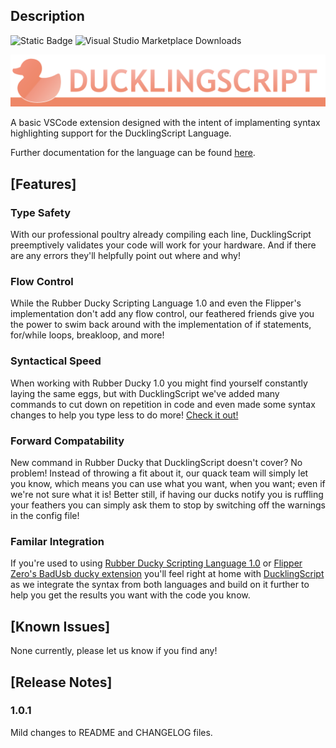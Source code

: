 ## Description
![Static Badge](https://img.shields.io/badge/DragonofShuu.ducklingscript-language-support)
![Visual Studio Marketplace Downloads](https://img.shields.io/visual-studio-marketplace/d/DragonofShuu.ducklingscript-language-support)

![alt text](resources/DucklingScriptHeader.png)

A basic VSCode extension designed with the intent of implamenting syntax highlighting support for the DucklingScript Language.

Further documentation for the language can be found [here](https://ducklingscript.dragonofshuu.dev).

## [Features]
### Type Safety
With our professional poultry already compiling each line, DucklingScript preemptively validates your code will work for your hardware. And if there are any errors they'll helpfully point out where and why!

### Flow Control
While the Rubber Ducky Scripting Language 1.0 and even the Flipper's implementation don't add any flow control, our feathered friends give you the power to swim back around with the implementation of if statements, for/while loops, breakloop, and more!

### Syntactical Speed
When working with Rubber Ducky 1.0 you might find yourself constantly laying the same eggs, but with DucklingScript we've added many commands to cut down on repetition in code and even made some syntax changes to help you type less to do more! [Check it out!](https://ducklingscript.dragonofshuu.dev/docs/category/learning-to-swim)

### Forward Compatability
New command in Rubber Ducky that DucklingScript doesn't cover? No problem! Instead of throwing a fit about it, our quack team will simply let you know, which means you can use what you want, when you want; even if we're not sure what it is! Better still, if having our ducks notify you is ruffling your feathers you can simply ask them to stop by switching off the warnings in the config file!

### Familar Integration

If you're used to using [Rubber Ducky Scripting Language 1.0](https://web.archive.org/web/20220816200129/http://github.com/hak5darren/USB-Rubber-Ducky/wiki/Duckyscript) or [Flipper Zero's BadUsb ducky extension](https://docs.flipper.net/bad-usb) you'll feel right at home with [DucklingScript](https://github.com/DragonOfShuu/DucklingScript) as we integrate the syntax from both languages and build on it further to help you get the results you want with the code you know.

## [Known Issues]

None currently, please let us know if you find any!

## [Release Notes]
### 1.0.1

Mild changes to README and CHANGELOG files.